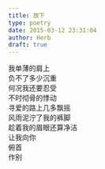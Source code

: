 ```yaml
---  
title: 放下  
type: poetry  
date: 2015-03-12 23:31:04  
author: Herb  
draft: true
---  
```

我单薄的肩上  
负不了多少沉重  
何况我还要忍受  
不时彻骨的悸动  
寻爱的路上几多飘摇  
风雨泥泞了我的裤脚  
趁着我的眉眼还算净洁  
让我向你  
俯首  
作别